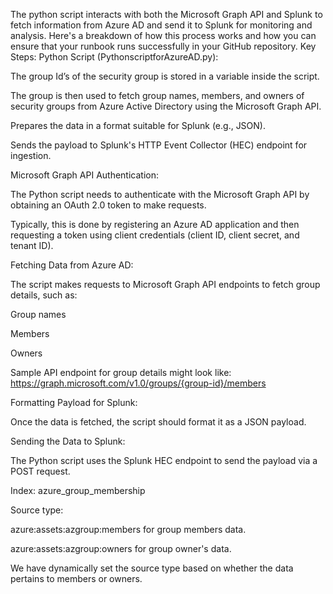 The python script interacts with both the Microsoft Graph API and Splunk to fetch information from Azure AD and send it to Splunk for monitoring and analysis. 
Here's a breakdown of how this process works and how you can ensure that your runbook runs successfully in your GitHub repository.
Key Steps:
Python Script (PythonscriptforAzureAD.py):

The group Id’s of the security group is stored in a variable inside the script. 

The group is then used to fetch group names, members, and owners of security groups from Azure Active Directory using the Microsoft Graph API.

Prepares the data in a format suitable for Splunk (e.g., JSON).

Sends the payload to Splunk's HTTP Event Collector (HEC) endpoint for ingestion.

Microsoft Graph API Authentication:

The Python script needs to authenticate with the Microsoft Graph API by obtaining an OAuth 2.0 token to make requests.

Typically, this is done by registering an Azure AD application and then requesting a token using client credentials (client ID, client secret, and tenant ID).

Fetching Data from Azure AD:

The script makes requests to Microsoft Graph API endpoints to fetch group details, such as:

Group names

Members

Owners

Sample API endpoint for group details might look like:
https://graph.microsoft.com/v1.0/groups/{group-id}/members

Formatting Payload for Splunk:

Once the data is fetched, the script should format it as a JSON payload.

Sending the Data to Splunk:

The Python script uses the Splunk HEC endpoint to send the payload via a POST request.

Index: azure_group_membership

Source type:

azure:assets:azgroup:members for group members data.

azure:assets:azgroup:owners for group owner's data.

We have dynamically set the source type based on whether the data pertains to members or owners.
